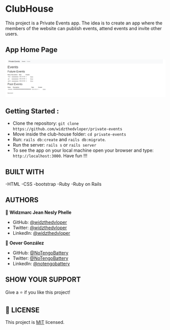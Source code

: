 # ClubHouse
This project is a Private Events app. The idea is to create an app where the members of the website can publish events, attend events and invite other users.

## App Home Page
![](app/assets/images/private_app_screenshot.png)

## Getting Started :
- Clone the repository: `git clone https://github.com/widzthedvloper/private-events`
- Move inside the club-house folder: `cd private-events`
- Run: `rails db:create` and `rails db:migrate`.
- Run the server: `rails s` or `rails server`
- To see the app on your local machine open your browser and type: `http://localhost:3000`. Have fun !!!

## BUILT WITH
  -HTML
  -CSS
  -bootstrap
  -Ruby
  -Ruby on Rails

##  AUTHORS

👤 **Widzmarc Jean Nesly Phelle**

- GitHub: [@widzthedvloper](https://github.com/widzthedvloper)
- Twitter: [@widzthedvloper](https://twitter.com/widzthedvloper)
- LinkedIn: [@widzthedvloper](https://www.linkedin.com/in/widzmarc-jean-nesly-phelle-252a26129/)

👤 **Oever González**

- GitHub: [@NoTengoBattery](https://github.com/NoTengoBattery)
- Twitter: [@NoTengoBattery](https://twitter.com/NoTengoBattery)
- LinkedIn: [@notengobattery](https://www.linkedin.com/in/notengobattery/)

## SHOW YOUR SUPPORT
Give a :star: if you like this project!

## 📝 LICENSE
This project is [MIT](/LICENSE) licensed.
